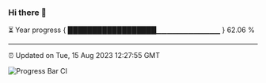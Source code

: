 ### Hi there 👋

⏳ Year progress { ██████████████████▁▁▁▁▁▁▁▁▁▁▁▁ } 62.06 %

---

⏰ Updated on Tue, 15 Aug 2023 12:27:55 GMT

![Progress Bar CI](https://github.com/liununu/liununu/workflows/Progress%20Bar%20CI/badge.svg)
